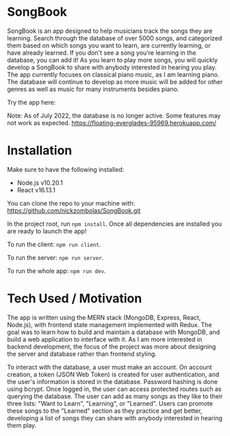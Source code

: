 # SongBook
  SongBook is an app designed to help musicians track the songs they are learning. Search through the database of over 5000 songs, and categorized them based on which songs you want to learn, are currently learning, or have already learned. If you don't see a song you're learning in the database, you can add it! As you learn to play more songs, you will quickly develop a SongBook to share with anybody interested in hearing you play. The app currently focuses on classical piano music, as I am learning piano. The database will continue to develop as more music will be added for other genres as well as music for many instruments besides piano. 

Try the app here:

Note: As of July 2022, the database is no longer active. Some features may not work as expected.
https://floating-everglades-95969.herokuapp.com/


# Installation

Make sure to have the following installed:
- Node.js v10.20.1
- React v16.13.1

You can clone the repo to your machine with: https://github.com/nickzombolas/SongBook.git

In the project root, run `npm install`. Once all dependencies are installed you are ready to launch the app!



To run the client: `npm run client`.

To run the server: `npm run server`.

To run the whole app: `npm run dev`.

# Tech Used / Motivation
The app is written using the MERN stack (MongoDB, Express, React, Node.js), with frontend state management implemented with Redux.
The goal was to learn how to build and maintain a database with MongoDB, and build a web application to interface with it.
As I am more interested in backend development, the focus of the project was more about designing the server and database rather than frontend styling.

To interact with the database, a user must make an account. On account creation, a token (JSON Web Token) is created for user authentication,
and the user's information is stored in the database. Password hashing is done using bcrypt. Once logged in, the user can access protected routes such as querying the database.
The user can add as many songs as they like to their three lists: "Want to Learn", "Learning", or "Learned". Users can promote these songs to the "Learned" section as they practice and get better, developing a list of songs they can share with anybody interested in hearing them play.
